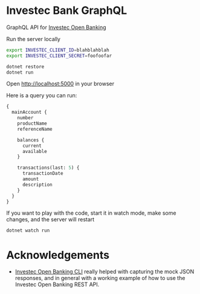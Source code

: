 # Investec Bank GraphQL

GraphQL API for [Investec Open Banking](https://developer.investec.com/programmable-banking/#open-api)

Run the server locally
```sh
export INVESTEC_CLIENT_ID=blahblahblah
export INVESTEC_CLIENT_SECRET=foofoofar

dotnet restore
dotnet run
```

Open [http://localhost:5000](http://localhost:5000) in your browser 

Here is a query you can run:
```graphql
{
  mainAccount {
    number
    productName
    referenceName

    balances {
      current
      available
    }

    transactions(last: 5) {
      transactionDate
      amount
      description
    }
  }
}
```

If you want to play with the code, start it in watch mode, make some changes, and the server will restart
```sh
dotnet watch run
```

# Acknowledgements

- [Investec Open Banking CLI](https://github.com/adrianhopebailie/investec) really helped with capturing the mock JSON responses, and in general with a working example of how to use the Investec Open Banking REST API.